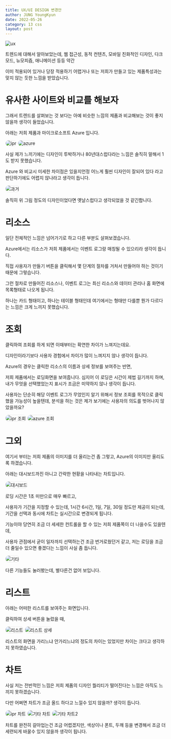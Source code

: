 ```yaml
---
title: UX/UI DESIGN 변경안
author: JUNG YoungKyun
date: 2022-05-26
category: 13 css
layout: post
---
```


![ux](https://img.shields.io/badge/UX-2022.05.26-red.svg)

트렌드에 대해서 알아보았는데, 웹 접근성, 동적 컨텐츠, 모바일 친화적인 디자인, 다크모드, 뉴모피즘, 애니메이션 등등 약간 

이미 적용되어 있거나 당장 적용하기 어렵거나 또는 저희가 만들고 있는 제품특성과는 맞지 않는 듯한 느낌을 받았습니다.

# 유사한 사이트와 비교를 해보자

그래서 트렌드를 살펴보는 것 보다는 아예 비슷한 느낌의 제품과 비교해보는 것이 좋지 않을까 생각이 들었습니다.

아래는 저희 제품과 마이크로소프트 Azure 입니다.

<img src="../images/ux ipr.png" alt="ipr" style="border-radius: 10px; border: 1px solid #eaeaea;"/>

<img src="../images/ux azure.png" alt="azure" style="border-radius: 10px; border: 1px solid #eaeaea;"/>

사실 제가 느끼기에는 디자인이 투박하거나 80년대스럽다라는 느낌은 솔직히 말해서 1도 받지 못했습니다.

Azure 와 비교시 미세한 차이점은 있을지언정 어느게 훨씬 디자인이 잘되어 있다 라고 판단하기에도 어렵지 않나라고 생각이 듭니다.

<img src="../images/ux 과거.png" alt="과거" style="border-radius: 10px; border: 1px solid #eaeaea;"/>

솔직히 위 그림 정도의 디자인이었다면 옛날스럽다고 생각되었을 것 같긴합니다.

# 리소스

일단 전체적인 느낌은 넘어가기로 하고 다른 부분도 살펴보겠습니다.

Azure에서는 리소스가 저희 제품에서는 이벤트 로그랑 매칭될 수 있으리라 생각이 듭니다.

직접 사용자가 만들기 버튼을 클릭해서 몇 단계의 절차를 거처서 만들어야 하는 것이기 때문에 그렇습니다.

그런 절차로 만들어진 리소스나, 이벤트 로그는 최신 리소스와 데이터 관리나 홈 화면에 목록형태로 나오게 됩니다.

하나는 카드 형태이고, 하나는 테이블 형태인데 여기에서는 형태만 다를뿐 뭔가 다르다는 느낌은 크게 느끼지 못했습니다.

# 조회

클릭하여 조회를 하게 되면 이때부터는 확연한 차이가 느껴지는데요.

디자인이라기보다 사용자 경험에서 차이가 많이 느껴지지 않나 생각이 듭니다.

Azure의 경우는 클릭한 리소스의 이름과 상세 정보를 보여주는 반면,

저희 제품에서는 로딩화면을 보여줍니다. 심지어 이 로딩은 시간이 제법 길기까지 하며, 내가 무엇을 선택했었는지 표시가 조금은 미약하지 않나 생각이 듭니다.

사용자는 단순히 해당 이벤트 로그가 무었인지 알기 위해서 정보 조회를 목적으로 클릭했을 가능성이 높을텐데, 분석을 하는 것은 제가 보기에는 사용자의 의도를 벗어나지 않았을까요?  

<img src="../images/ux ipr 조회.png" alt="ipr 조회" style="border-radius: 10px; border: 1px solid #eaeaea;"/>

<img src="../images/ux azure 조회.png" alt="azure 조회" style="border-radius: 10px; border: 1px solid #eaeaea;"/>

# 그외

여기서 부터는 저희 제품의 이미지를 더 올리는건 좀 그렇고, Azure의 이미지만 올리도록 하겠습니다.

아래는 대시보드까진 아니고 간략한 현황을 나타내는 차트입니다.

<img src="../images/ux azure 대시보드.png" alt="대시보드" style="border-radius: 10px; border: 1px solid #eaeaea;"/>

로딩 시간은 1초 미만으로 매우 빠르고,

사용자가 기간을 지정할 수 있는데, 1시간 6시간, 1일, 7일, 30일 정도만 제공이 되는데, 기간을 선택과 동시에 차트는 실시간으로 변경되게 됩니다.

기능이야 당연히 조금 더 세세한 컨트롤을 할 수 있는 저희 제품쪽이 더 나을수도 있을텐데, 

사용자 관점에서 굳이 일자까지 선택하는건 조금 번거로웠던거 같고, 저는 로딩을 조금 더 줄일수 있으면 좋겠다는 느낌이 사실 좀 듭니다.

<img src="../images/ux azure 기타.png" alt="기타" style="border-radius: 10px; border: 1px solid #eaeaea;"/>

다른 기능들도 눌러봤는데, 별다른건 없어 보입니다.

# 리스트

아래는 어떠한 리스트를 보여주는 화면입니다.

클릭하여 상세 버튼을 눌렀을 때,

<img src="../images/ux azure 리스트.png" alt="리스트" style="border-radius: 10px; border: 1px solid #eaeaea;"/>

<img src="../images/ux azure 리스트 상세.png" alt="리스트 상세" style="border-radius: 10px; border: 1px solid #eaeaea;"/>

리스트의 화면을 가리느냐 안가리느냐의 정도의 차이는 있었지만 차이는 크다고 생각하지 못하였습니다.

# 차트 

사실 저는 전반적인 느낌은 저희 제품의 디자인 퀄리티가 떨어진다는 느낌은 아직도 느끼지 못하겠습니다.

다만 어쩌면 차트가 조금 올드 하다고 느낄수 있지 않을까? 생각이 듭니다.

<img src="../images/ux ipr 차트.png" alt="ipr 차트" style="border-radius: 10px; border: 1px solid #eaeaea;"/>

<img src="../images/ux 기타 차트.png" alt="기타 차트" style="border-radius: 10px; border: 1px solid #eaeaea;"/>

<img src="../images/ux 기타 차트2.png" alt="기타 차트2" style="border-radius: 10px; border: 1px solid #eaeaea;"/>

차트를 완전히 갈아업는건 조금 어렵겠지만, 색상이나 폰트, 두깨 등을 변경해서 조금 더 세련되게 바꿀수 있지 않을까 생각이 됩니다.

 
